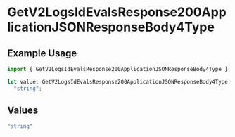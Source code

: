 # GetV2LogsIdEvalsResponse200ApplicationJSONResponseBody4Type

## Example Usage

```typescript
import { GetV2LogsIdEvalsResponse200ApplicationJSONResponseBody4Type } from "orq-poc-typescript-multi-env-version/models/operations";

let value: GetV2LogsIdEvalsResponse200ApplicationJSONResponseBody4Type =
  "string";
```

## Values

```typescript
"string"
```